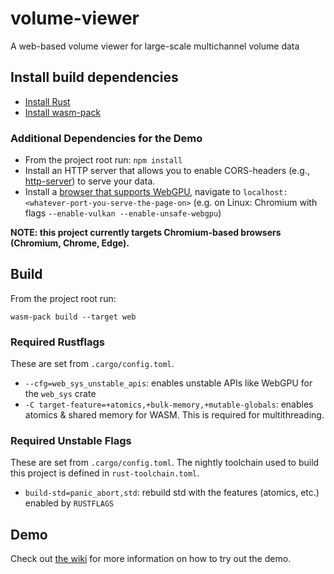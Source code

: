 # volume-viewer
A web-based volume viewer for large-scale multichannel volume data

## Install build dependencies
* [Install Rust](https://www.rust-lang.org/tools/install)
* [Install wasm-pack](https://rustwasm.github.io/wasm-pack/installer)

### Additional Dependencies for the Demo
* From the project root run: `npm install`
* Install an HTTP server that allows you to enable CORS-headers (e.g., [http-server](https://www.npmjs.com/package/http-server)) to serve your data.
* Install a [browser that supports WebGPU](https://github.com/gpuweb/gpuweb/wiki/Implementation-Status), navigate to `localhost:<whatever-port-you-serve-the-page-on>` (e.g. on Linux: Chromium with flags `--enable-vulkan --enable-unsafe-webgpu`)

**NOTE: this project currently targets Chromium-based browsers (Chromium, Chrome, Edge).**

## Build

From the project root run:
```
wasm-pack build --target web
```

### Required Rustflags
These are set from `.cargo/config.toml`.
* `--cfg=web_sys_unstable_apis`: enables unstable APIs like WebGPU for the `web_sys` crate
* `-C target-feature=+atomics,+bulk-memory,+mutable-globals`: enables atomics & shared memory for WASM. This is required for multithreading.

### Required Unstable Flags
These are set from `.cargo/config.toml`.
The nightly toolchain used to build this project is defined in `rust-toolchain.toml`.
* `build-std=panic_abort,std`: rebuild std with the features (atomics, etc.) enabled by `RUSTFLAGS`

## Demo
Check out [the wiki](https://github.com/JolifantoBambla/volume-viewer/wiki/Demo) for more information on how to try out the demo.
